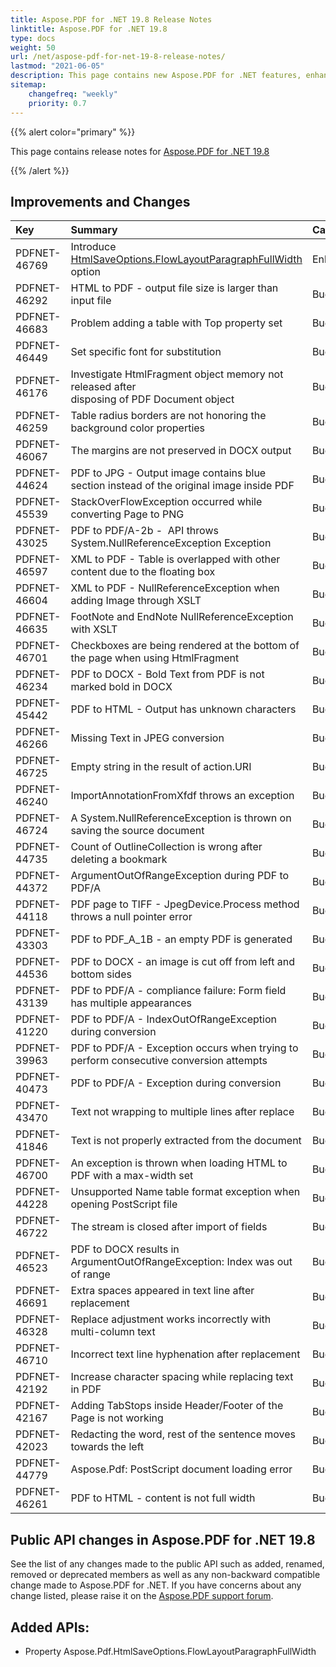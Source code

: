 ```yaml
---
title: Aspose.PDF for .NET 19.8 Release Notes
linktitle: Aspose.PDF for .NET 19.8
type: docs
weight: 50
url: /net/aspose-pdf-for-net-19-8-release-notes/
lastmod: "2021-06-05"
description: This page contains new Aspose.PDF for .NET features, enhancement, and bug fixes in 2019, version 19.8.
sitemap:
    changefreq: "weekly"
    priority: 0.7
---
```


{{% alert color="primary" %}}

This page contains release notes for [Aspose.PDF for .NET 19.8](https://www.nuget.org/packages/Aspose.Pdf/19.8.0)

{{% /alert %}}

## Improvements and Changes

|**Key**|**Summary**|**Category**|
| :- | :- | :- |
|PDFNET-46769|Introduce [HtmlSaveOptions.FlowLayoutParagraphFullWidth](/pdf/net/convert-pdf-file-into-html-format/#convertpdffileintohtmlformat-pdftohtmlwithfullcontentwidth) option|Enhancement|
|PDFNET-46292|HTML to PDF - output file size is larger than input file|Bug|
|PDFNET-46683|Problem adding a table with Top property set|Bug|
|PDFNET-46449|Set specific font for substitution|Bug|
|PDFNET-46176|Investigate HtmlFragment object memory not released after <br/>disposing of PDF Document object|Bug|
|PDFNET-46259|Table radius borders are not honoring the background color properties|Bug|
|PDFNET-46067|The margins are not preserved in DOCX output|Bug|
|PDFNET-44624|PDF to JPG - Output image contains blue section instead of the original image inside PDF|Bug|
|PDFNET-45539|StackOverFlowException occurred while converting Page to PNG|Bug|
|PDFNET-43025|PDF to PDF/A-2b -  API throws System.NullReferenceException Exception|Bug|
|PDFNET-46597|XML to PDF - Table is overlapped with other content due to the floating box|Bug|
|PDFNET-46604|XML to PDF - NullReferenceException when adding Image through XSLT|Bug|
|PDFNET-46635|FootNote and EndNote NullReferenceException with XSLT|Bug|
|PDFNET-46701|Checkboxes are being rendered at the bottom of the page when using HtmlFragment|Bug|
|PDFNET-46234|PDF to DOCX - Bold Text from PDF is not marked bold in DOCX|Bug|
|PDFNET-45442|PDF to HTML - Output has unknown characters|Bug|
|PDFNET-46266|Missing Text in JPEG conversion|Bug|
|PDFNET-46725|Empty string in the result of action.URI|Bug|
|PDFNET-46240|ImportAnnotationFromXfdf throws an exception|Bug|
|PDFNET-46724|A System.NullReferenceException is thrown on saving the source document|Bug|
|PDFNET-44735|Count of OutlineCollection is wrong after deleting a bookmark|Bug|
|PDFNET-44372|ArgumentOutOfRangeException during PDF to PDF/A|Bug|
|PDFNET-44118|PDF page to TIFF - JpegDevice.Process method throws a null pointer error|Bug|
|PDFNET-43303|PDF to PDF_A_1B - an empty PDF is generated|Bug|
|PDFNET-44536|PDF to DOCX - an image is cut off from left and bottom sides|Bug|
|PDFNET-43139|PDF to PDF/A - compliance failure: Form field has multiple appearances|Bug|
|PDFNET-41220|PDF to PDF/A - IndexOutOfRangeException during conversion|Bug|
|PDFNET-39963|PDF to PDF/A - Exception occurs when trying to perform consecutive conversion attempts|Bug|
|PDFNET-40473|PDF to PDF/A - Exception during conversion|Bug|
|PDFNET-43470|Text not wrapping to multiple lines after replace|Bug|
|PDFNET-41846|Text is not properly extracted from the document|Bug|
|PDFNET-46700|An exception is thrown when loading HTML to PDF with a max-width set|Bug|
|PDFNET-44228|Unsupported Name table format exception when opening PostScript file|Bug|
|PDFNET-46722|The stream is closed after import of fields|Bug|
|PDFNET-46523|PDF to DOCX results in ArgumentOutOfRangeException: Index was out of range|Bug|
|PDFNET-46691|Extra spaces appeared in text line after replacement|Bug|
|PDFNET-46328|Replace adjustment works incorrectly with multi-column text|Bug|
|PDFNET-46710|Incorrect text line hyphenation after replacement|Bug|
|PDFNET-42192|Increase character spacing while replacing text in PDF|Bug|
|PDFNET-42167|Adding TabStops inside Header/Footer of the Page is not working|Bug|
|PDFNET-42023|Redacting the word, rest of the sentence moves towards the left|Bug|
|PDFNET-44779|Aspose.Pdf: PostScript document loading error|Bug|
|PDFNET-46261|PDF to HTML - content is not full width|Bug|

## Public API changes in Aspose.PDF for .NET 19.8

See the list of any changes made to the public API such as added, renamed, removed or deprecated members as well as any non-backward compatible change made to Aspose.PDF for .NET. If you have concerns about any change listed, please raise it on the [Aspose.PDF support forum](https://forum.aspose.com/c/pdf).

## Added APIs:

- Property Aspose.Pdf.HtmlSaveOptions.FlowLayoutParagraphFullWidth


